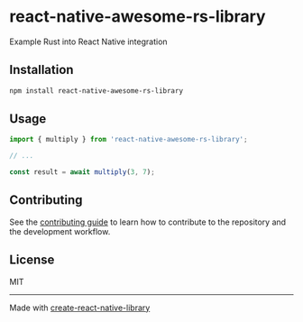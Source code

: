# react-native-awesome-rs-library

Example Rust into React Native integration

## Installation

```sh
npm install react-native-awesome-rs-library
```

## Usage

```js
import { multiply } from 'react-native-awesome-rs-library';

// ...

const result = await multiply(3, 7);
```

## Contributing

See the [contributing guide](CONTRIBUTING.md) to learn how to contribute to the repository and the development workflow.

## License

MIT

---

Made with [create-react-native-library](https://github.com/callstack/react-native-builder-bob)
